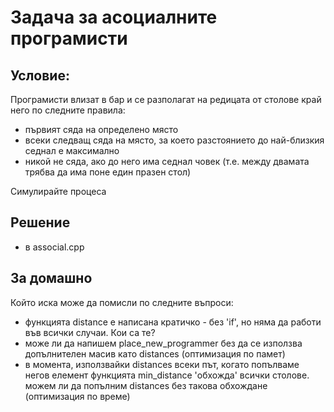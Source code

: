 # Задача за асоциалните програмисти


## Условие:

Програмисти влизат в бар и се разполагат на редицата от столове край него по следните правила:
- първият сяда на определено място
- всеки следващ сяда на място, за което разстоянието до най-близкия седнал е максимално
- никой не сяда, ако до него има седнал човек (т.е. между двамата трябва да има поне един празен стол)

Симулирайте процеса

## Решение
  - в associal.cpp


## За домашно

Който иска може да помисли по следните въпроси:

- функцията distance е написана кратичко - без 'if', но няма да работи във всички случаи. Кои са те?
- може ли да напишем place_new_programmer без да се използва допълнителен масив като distances (оптимизация по памет)
- в момента, използвайки distances всеки път, когато попълваме негов елемент функцията min_distance 'обхожда' всички столове. можем ли да попълним distances без такова обхождане (оптимизация по време)